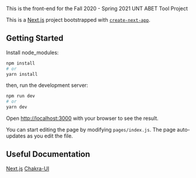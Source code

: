 This is the front-end for the Fall 2020 - Spring 2021 UNT ABET Tool Project

This is a [Next.js](https://nextjs.org/) project bootstrapped with [`create-next-app`](https://github.com/vercel/next.js/tree/canary/packages/create-next-app).

## Getting Started

Install node_modules:
```bash
npm install
# or
yarn install
```
then, run the development server:

```bash
npm run dev
# or
yarn dev
```

Open [http://localhost:3000](http://localhost:3000) with your browser to see the result.

You can start editing the page by modifying `pages/index.js`. The page auto-updates as you edit the file.

## Useful Documentation

[Next.js](https://nextjs.org/docs/getting-started)
[Chakra-UI](https://chakra-ui.com/docs/getting-started)
